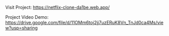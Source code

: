 Visit Project: https://netflix-clone-da1be.web.app/


Project Video Demo: https://drive.google.com/file/d/11OMm6toj2jj7uzERuK8Vn_TnJd0ca4Ms/view?usp=sharing

